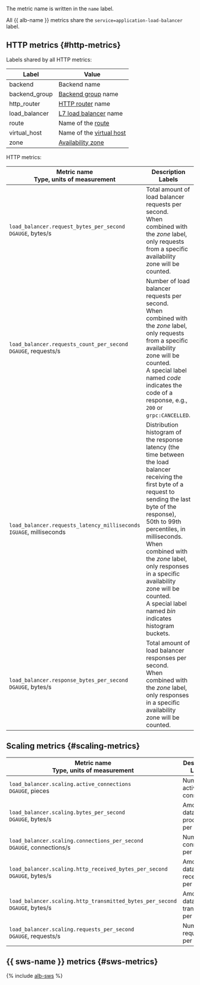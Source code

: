 The metric name is written in the `name` label.

All {{ alb-name }} metrics share the `service=application-load-balancer` label.

## HTTP metrics {#http-metrics}

Labels shared by all HTTP metrics:

| Label | Value |
| --- | --- |
| backend | Backend name |
| backend_group | [Backend group](../../../application-load-balancer/concepts/backend-group.md) name |
| http_router | [HTTP router](../../../application-load-balancer/concepts/http-router.md) name |
| load_balancer | [L7 load balancer](../../../application-load-balancer/concepts/application-load-balancer.md) name |
| route | Name of the [route](../../../application-load-balancer/concepts/http-router.md#routes) |
| virtual_host | Name of the [virtual host](../../../application-load-balancer/concepts/http-router.md#virtual-host) |
| zone | [Availability zone](../../../overview/concepts/geo-scope.md) |

HTTP metrics:

| Metric name<br>Type, units of measurement | Description<br>Labels |
| --- | --- |
| `load_balancer.request_bytes_per_second`<br>`DGAUGE`, bytes/s | Total amount of load balancer requests per second.<br>When combined with the *zone* label, only requests from a specific availability zone will be counted. |
| `load_balancer.requests_count_per_second`<br>`DGAUGE`, requests/s | Number of load balancer requests per second.<br>When combined with the *zone* label, only requests from a specific availability zone will be counted.<br>A special label named *code* indicates the code of a response, e.g., `200` or `grpc:CANCELLED`. |
| `load_balancer.requests_latency_milliseconds`<br>`IGUAGE`, milliseconds | Distribution histogram of the response latency (the time between the load balancer receiving the first byte of a request to sending the last byte of the response), 50th to 99th percentiles, in milliseconds.<br>When combined with the *zone* label, only responses in a specific availability zone will be counted.<br>A special label named *bin* indicates histogram buckets. |
| `load_balancer.response_bytes_per_second`<br>`DGAUGE`, bytes/s | Total amount of load balancer responses per second.<br>When combined with the *zone* label, only responses in a specific availability zone will be counted. |

## Scaling metrics {#scaling-metrics}

| Metric name<br>Type, units of measurement | Description<br>Labels |
| --- | --- |
| `load_balancer.scaling.active_connections`<br>`DGAUGE`, pieces | Number of active connections |
| `load_balancer.scaling.bytes_per_second`<br>`DGAUGE`, bytes/s | Amount of data processed per second |
| `load_balancer.scaling.connections_per_second`<br>`DGAUGE`, connections/s | Number of connections per second |
| `load_balancer.scaling.http_received_bytes_per_second`<br>`DGAUGE`, bytes/s | Amount of data received per second |
| `load_balancer.scaling.http_transmitted_bytes_per_second`<br>`DGAUGE`, bytes/s | Amount of data transmitted per second |
| `load_balancer.scaling.requests_per_second`<br>`DGAUGE`, requests/s | Number of requests per second |

## {{ sws-name }} metrics {#sws-metrics}

{% include [alb-sws](alb-sws.md) %}